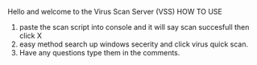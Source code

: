 Hello and welcome to the Virus Scan Server (VSS) 
HOW TO USE
1. paste the scan script into console and it will say scan succesfull then click X 
2. easy method search up windows secerity and click virus quick scan.
3. Have any questions type them in the comments.
